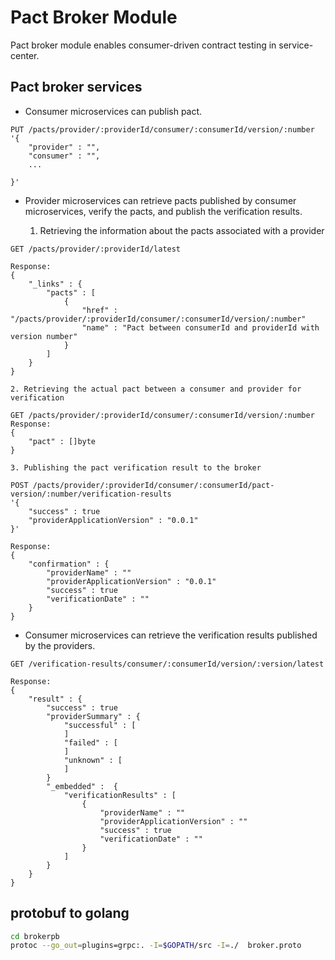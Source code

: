 # Pact Broker Module

Pact broker module enables consumer-driven contract testing in service-center.

## Pact broker services

* Consumer microservices can publish pact.

```
PUT /pacts/provider/:providerId/consumer/:consumerId/version/:number
'{
	"provider" : "",
	"consumer" : "",
	...
	
}'
```

* Provider microservices can retrieve pacts published by consumer microservices, verify the pacts, and publish the verification results.
	
	1. Retrieving the information about the pacts associated with a provider

```
GET /pacts/provider/:providerId/latest

Response:
{
	"_links" : {
		"pacts" : [
			{
				"href" : "/pacts/provider/:providerId/consumer/:consumerId/version/:number"
				"name" : "Pact between consumerId and providerId with version number"
			}
		]
	}
}
```

	2. Retrieving the actual pact between a consumer and provider for verification

```
GET /pacts/provider/:providerId/consumer/:consumerId/version/:number
Response:
{
	"pact" : []byte
}
```

	3. Publishing the pact verification result to the broker

```
POST /pacts/provider/:providerId/consumer/:consumerId/pact-version/:number/verification-results
'{
	"success" : true
	"providerApplicationVersion" : "0.0.1"
}'

Response:
{
	"confirmation" : {
		"providerName" : ""
		"providerApplicationVersion" : "0.0.1"
		"success" : true
		"verificationDate" : ""
	}
}
```

* Consumer microservices can retrieve the verification results published by the providers.

```
GET /verification-results/consumer/:consumerId/version/:version/latest

Response:
{
	"result" : {
		"success" : true
		"providerSummary" : {
			"successful" : [
			]
			"failed" : [
			]
			"unknown" : [
			]
		}
		"_embedded" :  {
			"verificationResults" : [
				{
					"providerName" : ""
					"providerApplicationVersion" : ""
					"success" : true
					"verificationDate" : "" 
				}
			]
		}
	}
}
``` 

## protobuf to golang

```bash
cd brokerpb
protoc --go_out=plugins=grpc:. -I=$GOPATH/src -I=./  broker.proto 
```